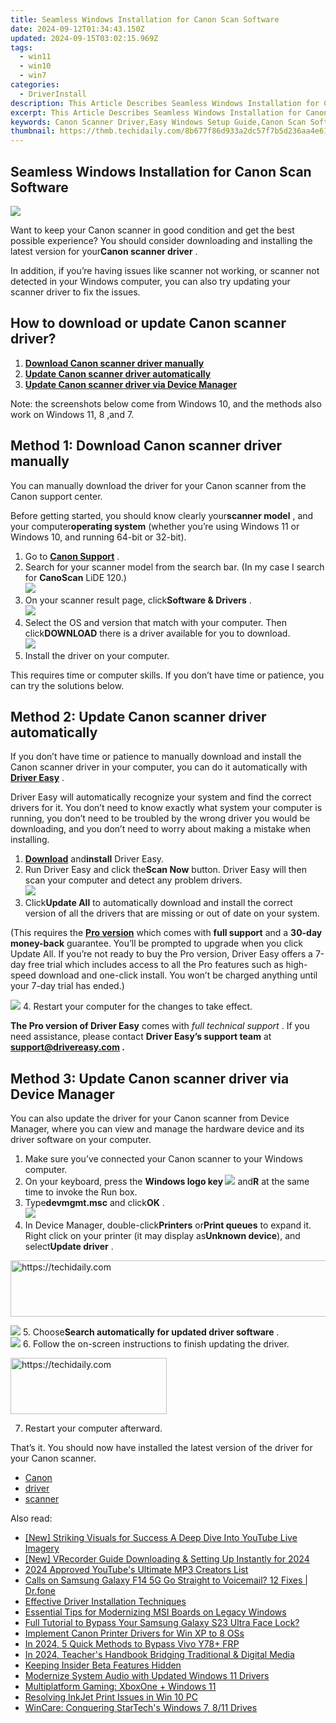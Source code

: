 ```yaml
---
title: Seamless Windows Installation for Canon Scan Software
date: 2024-09-12T01:34:43.150Z
updated: 2024-09-15T03:02:15.969Z
tags:
  - win11
  - win10
  - win7
categories:
  - DriverInstall
description: This Article Describes Seamless Windows Installation for Canon Scan Software
excerpt: This Article Describes Seamless Windows Installation for Canon Scan Software
keywords: Canon Scanner Driver,Easy Windows Setup Guide,Canon Scan Software Instructions,Compatible Windows Installation,Seamless Scanner Software Setup,Canon Software Installation Troubleshooting,Windows Integrated Scanner Setup
thumbnail: https://thmb.techidaily.com/8b677f86d933a2dc57f7b5d236aa4e6146da7e283f8be4d58f50e47e9bc2eba3.jpg
---
```


## Seamless Windows Installation for Canon Scan Software

![](https://images.drivereasy.com/wp-content/uploads/2018/07/img_5b3f4cdae408c.jpg)

 Want to keep your Canon scanner in good condition and get the best possible experience? You should consider downloading and installing the latest version for your**Canon scanner driver** .

 In addition, if you’re having issues like scanner not working, or scanner not detected in your Windows computer, you can also try updating your scanner driver to fix the issues.

## How to download or update Canon scanner driver?

1. [**Download Canon scanner driver manually**](#Fix1)
2. [**Update Canon scanner driver automatically**](#Fix2)
3. [**Update Canon scanner driver via Device Manager**](#Fix3)

 Note: the screenshots below come from Windows 10, and the methods also work on Windows 11, 8 ,and 7.

## Method 1: Download Canon scanner driver manually

 You can manually download the driver for your Canon scanner from the Canon support center.

 Before getting started, you should know clearly your**scanner model** , and your computer**operating system** (whether you’re using Windows 11 or Windows 10, and running 64-bit or 32-bit).

1. Go to **[Canon Support](https://www.usa.canon.com/internet/portal/us/home/support?tab=drivers)**  .
2. Search for your scanner model from the search bar. (In my case I search for **CanoScan** LiDE 120.)  
![](https://www.drivereasy.com/wp-content/uploads/2023/12/canno-support-search.jpg)
3. On your scanner result page, click**Software & Drivers**  .  
![](https://www.drivereasy.com/wp-content/uploads/2023/12/canno-support-search-1.jpg)
4. Select the OS and version that match with your computer. Then click**DOWNLOAD** there is a driver available for you to download.  
![](https://www.drivereasy.com/wp-content/uploads/2023/12/canno-support-search-2.jpg)
5. Install the driver on your computer.

 This requires time or computer skills. If you don’t have time or patience, you can try the solutions below.

## Method 2: Update Canon scanner driver automatically

 If you don’t have time or patience to manually download and install the Canon scanner driver in your computer, you can do it automatically with **[Driver Easy](https://tools.techidaily.com/drivereasy/download/)**  .

 Driver Easy will automatically recognize your system and find the correct drivers for it. You don’t need to know exactly what system your computer is running, you don’t need to be troubled by the wrong driver you would be downloading, and you don’t need to worry about making a mistake when installing.

1. **[Download](https://tools.techidaily.com/drivereasy/download/)**  and**install** Driver Easy.
2. Run Driver Easy and click the**Scan Now** button. Driver Easy will then scan your computer and detect any problem drivers.  
![](https://www.drivereasy.com/wp-content/uploads/2020/10/6_0_scan-now.jpg)
3. Click**Update All** to automatically download and install the correct version of all the drivers that are missing or out of date on your system.  

 (This requires the **[Pro version](https://tools.techidaily.com/drivereasy/download/)**  which comes with **full support**  and a **30-day money-back**  guarantee. You’ll be prompted to upgrade when you click Update All. If you’re not ready to buy the Pro version, Driver Easy offers a 7-day free trial which includes access to all the Pro features such as high-speed download and one-click install. You won’t be charged anything until your 7-day trial has ended.)  

![](https://www.drivereasy.com/wp-content/uploads/2018/07/canon-scan.png)
4. Restart your computer for the changes to take effect.

**The Pro version of Driver Easy** comes with _full technical support_ . If you need assistance, please contact **Driver Easy’s support team** at **[support@drivereasy.com](mailto:support@drivereasy.com) .**

## Method 3: Update Canon scanner driver via Device Manager

 You can also update the driver for your Canon scanner from Device Manager, where you can view and manage the hardware device and its driver software on your computer.

1. Make sure you’ve connected your Canon scanner to your Windows computer.
2. On your keyboard, press the **Windows logo key ![](https://images.drivereasy.com/wp-content/uploads/2017/09/img_59b0b16974940.png)**  and**R** at the same time to invoke the Run box.
3. Type**devmgmt.msc** and click**OK** .  
![](https://www.drivereasy.com/wp-content/uploads/2023/10/win11-how-to-open-the-Device-Manager.jpg)
4. In Device Manager, double-click**Printers** or**Print queues** to expand it.  Right click on your printer (it may display as**Unknown device**), and select**Update driver** .  

<!-- affiliate ads begin -->
<a href="https://ephamedtechinc.pxf.io/c/5597632/2137210/26400" target="_top" id="2137210">
  <img src="//a.impactradius-go.com/display-ad/26400-2137210" border="0" alt="https://techidaily.com" width="728" height="90"/>
</a>
<img height="0" width="0" src="https://ephamedtechinc.pxf.io/i/5597632/2137210/26400" style="position:absolute;visibility:hidden;" border="0" />
<!-- affiliate ads end -->

![](https://www.drivereasy.com/wp-content/uploads/2018/06/img_5b17a789b323b.png)
5. Choose**Search automatically for updated driver software** .  
![](https://www.drivereasy.com/wp-content/uploads/2018/06/img_5b17a7a82a61c.jpg)
6. Follow the on-screen instructions to finish updating the driver.

<!-- affiliate ads begin -->
<a href="https://bluettiit.sjv.io/c/5597632/2114264/17093" target="_top" id="2114264">
  <img src="//a.impactradius-go.com/display-ad/17093-2114264" border="0" alt="https://techidaily.com" width="250" height="90"/>
</a>
<img height="0" width="0" src="https://bluettiit.sjv.io/i/5597632/2114264/17093" style="position:absolute;visibility:hidden;" border="0" />
<!-- affiliate ads end -->

7. Restart your computer afterward.

 That’s it. You should now have installed the latest version of the driver for your Canon scanner.

* [Canon](https://tools.techidaily.com/drivereasy/download/)
* [driver](https://tools.techidaily.com/drivereasy/download/)
* [scanner](https://store.drivereasy.com/order/cart.php?PRODS=4731822&QTY=1&AFFILIATE=108875)

<ins class="adsbygoogle"
     style="display:block"
     data-ad-format="autorelaxed"
     data-ad-client="ca-pub-7571918770474297"
     data-ad-slot="1223367746"></ins>

<ins class="adsbygoogle"
     style="display:block"
     data-ad-client="ca-pub-7571918770474297"
     data-ad-slot="8358498916"
     data-ad-format="auto"
     data-full-width-responsive="true"></ins>

<span class="atpl-alsoreadstyle">Also read:</span>
<div><ul>
<li><a href="https://youtube-blog.techidaily.com/triking-visuals-for-success-a-deep-dive-into-youtube-live-imagery/"><u>[New] Striking Visuals for Success A Deep Dive Into YouTube Live Imagery</u></a></li>
<li><a href="https://screen-activity-recording.techidaily.com/new-vrecorder-guide-downloading-and-setting-up-instantly-for-2024/"><u>[New] VRecorder Guide Downloading & Setting Up Instantly for 2024</u></a></li>
<li><a href="https://facebook-record-videos.techidaily.com/2024-approved-youtubes-ultimate-mp3-creators-list/"><u>2024 Approved YouTube's Ultimate MP3 Creators List</u></a></li>
<li><a href="https://howto.techidaily.com/calls-on-samsung-galaxy-f14-5g-go-straight-to-voicemail-12-fixes-drfone-by-drfone-fix-android-problems-fix-android-problems/"><u>Calls on Samsung Galaxy F14 5G Go Straight to Voicemail? 12 Fixes | Dr.fone</u></a></li>
<li><a href="https://driver-install.techidaily.com/effective-driver-installation-techniques/"><u>Effective Driver Installation Techniques</u></a></li>
<li><a href="https://driver-install.techidaily.com/essential-tips-for-modernizing-msi-boards-on-legacy-windows/"><u>Essential Tips for Modernizing MSI Boards on Legacy Windows</u></a></li>
<li><a href="https://android-unlock.techidaily.com/full-tutorial-to-bypass-your-samsung-galaxy-s23-ultra-face-lock-by-drfone-android/"><u>Full Tutorial to Bypass Your Samsung Galaxy S23 Ultra Face Lock?</u></a></li>
<li><a href="https://driver-install.techidaily.com/implement-canon-printer-drivers-for-win-xp-to-8-oss/"><u>Implement Canon Printer Drivers for Win XP to 8 OSs</u></a></li>
<li><a href="https://bypass-frp.techidaily.com/in-2024-5-quick-methods-to-bypass-vivo-y78plus-frp-by-drfone-android/"><u>In 2024, 5 Quick Methods to Bypass Vivo Y78+ FRP</u></a></li>
<li><a href="https://some-guidance.techidaily.com/in-2024-teachers-handbook-bridging-traditional-and-digital-media/"><u>In 2024, Teacher's Handbook Bridging Traditional & Digital Media</u></a></li>
<li><a href="https://win11-tips.techidaily.com/keeping-insider-beta-features-hidden/"><u>Keeping Insider Beta Features Hidden</u></a></li>
<li><a href="https://driver-install.techidaily.com/modernize-system-audio-with-updated-windows-11-drivers/"><u>Modernize System Audio with Updated Windows 11 Drivers</u></a></li>
<li><a href="https://driver-install.techidaily.com/multiplatform-gaming-xboxone-plus-windows-11/"><u>Multiplatform Gaming: XboxOne + Windows 11</u></a></li>
<li><a href="https://driver-install.techidaily.com/resolving-inkjet-print-issues-in-win-10-pc/"><u>Resolving InkJet Print Issues in Win 10 PC</u></a></li>
<li><a href="https://driver-install.techidaily.com/wincare-conquering-startechs-windows-7-811-drives/"><u>WinCare: Conquering StarTech's Windows 7, 8/11 Drives</u></a></li>
</ul></div>


